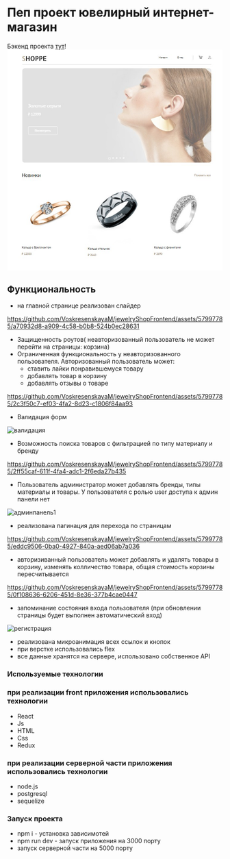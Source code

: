 


# Пеп проект ювелирный интернет-магазин

Бэкенд проекта [тут](https://github.com/VoskresenskayaM/jewelryShopServer?tab=readme-ov-file)!
![Главная](https://github.com/VoskresenskayaM/jewelryShopFrontend/blob/main/src/images/imagesForReadme/%D0%93%D0%BB%D0%B0%D0%B2%D0%BD%D0%B0%D1%8F.jpg )

## Функциональность
- на главной странице реализован слайдер



https://github.com/VoskresenskayaM/jewelryShopFrontend/assets/57997785/a70932d8-a909-4c58-b0b8-524b0ec28631



- Защищенность роутов( неавторизованный пользователь не может перейти на страницы: корзина)
- Ограниченная функциональность у неавторизованного пользователя.
  Авторизованный пользователь может:  
  - ставить лайки понравившемуся товару
  - добавлять товар в корзину
  - добавлять отзывы о товаре


https://github.com/VoskresenskayaM/jewelryShopFrontend/assets/57997785/2c3f50c7-ef03-4fa2-8d23-c1806f84aa93


- Валидация форм
  
![валидация](https://github.com/VoskresenskayaM/jewelryShopFrontend/assets/57997785/bdc03186-9f14-426a-a103-4896fae8142b)


- Возможность поиска товаров с фильтрацией по типу материалу и бренду
  


https://github.com/VoskresenskayaM/jewelryShopFrontend/assets/57997785/2ff55caf-611f-4fa4-adc1-2f6eda27b435



- Пользователь администратор может добавлять бренды, типы материалы и товары. У пользователя с ролью user доступа к админ панели нет
  
![админпанель1](https://github.com/VoskresenskayaM/jewelryShopFrontend/assets/57997785/e82ee71d-f09d-4f43-acb9-9bba56e9221b)

- реализована пагинация для перехода по страницам
  


https://github.com/VoskresenskayaM/jewelryShopFrontend/assets/57997785/eddc9506-0ba0-4927-840a-aed06ab7a036


- авторизиванный пользователь может добавлять и удалять товары в корзину, изменять колличество товара, общая стоимость корзины пересчитывается
  


https://github.com/VoskresenskayaM/jewelryShopFrontend/assets/57997785/0f108636-6206-451d-8e36-377b4cae0447



- запоминание состояния входа пользователя (при обновлении страницы будет выполнен автоматический вход)


![регистрация](https://github.com/VoskresenskayaM/jewelryShopFrontend/assets/57997785/507d2d34-336c-4cb7-b2b3-e97b25e56611)

- реализована микроанимация всех ссылок и кнопок
- при верстке использовались flex 
- все данные хранятся на сервере, использовано собственное API


### Используемые технологии
### при реализации front приложения использовались технологии
- React
- Js
- HTML
- Сss
- Redux
### при реализации серверной части приложения использовались технологии
- node.js
- postgresql
- sequelize

### Запуск проекта
- npm i - установка зависимотей
- npm run dev - запуск приложения на 3000 порту
- запуск серверной части на 5000 порту
